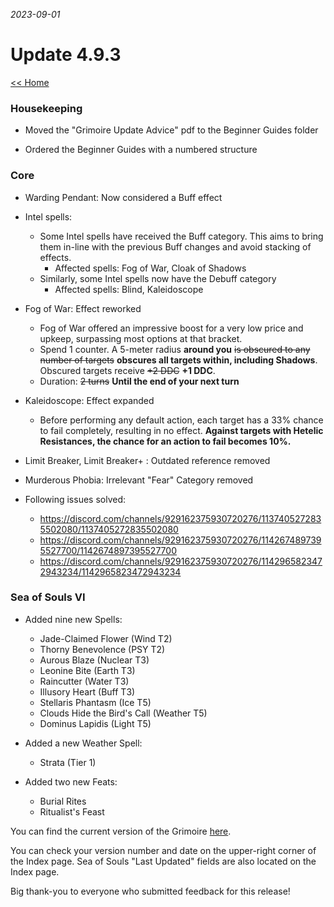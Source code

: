 _2023-09-01_
# Update 4.9.3

[<< Home](https://grimoireofheart.github.io)

### Housekeeping
* Moved the "Grimoire Update Advice" pdf to the Beginner Guides folder 

* Ordered the Beginner Guides with a numbered structure

### Core
* Warding Pendant: Now considered a Buff effect

* Intel spells: 
	* Some Intel spells have received the Buff category. This aims to bring them in-line with the previous Buff changes and avoid stacking of effects. 
		* Affected spells: Fog of War, Cloak of Shadows
	* Similarly, some Intel spells now have the Debuff category
		* Affected spells: Blind, Kaleidoscope

* Fog of War: Effect reworked 
	* Fog of War offered an impressive boost for a very low price and upkeep, surpassing most options at that bracket. 
	* Spend 1 counter. A 5-meter radius **around you** ~~is obscured to any number of targets~~ **obscures all targets within, including Shadows**. Obscured targets receive ~~+2 DDC~~ **+1 DDC**. 
	* Duration: ~~2 turns~~ **Until the end of your next turn**
	
* Kaleidoscope: Effect expanded
	* Before performing any default action, each target has a 33% chance to fail completely, resulting in no effect. **Against targets with Hetelic Resistances, the chance for an action to fail becomes 10%.**

* Limit Breaker, Limit Breaker+ : Outdated reference removed 

* Murderous Phobia: Irrelevant "Fear" Category removed

* Following issues solved:
	* https://discord.com/channels/929162375930720276/1137405272835502080/1137405272835502080
	* https://discord.com/channels/929162375930720276/1142674897395527700/1142674897395527700
	* https://discord.com/channels/929162375930720276/1142965823472943234/1142965823472943234


### Sea of Souls VI
* Added nine new Spells: 
	* Jade-Claimed Flower (Wind T2)
	* Thorny Benevolence (PSY T2)
	* Aurous Blaze (Nuclear T3)
	* Leonine Bite (Earth T3)
	* Raincutter (Water T3)
	* Illusory Heart (Buff T3)
	* Stellaris Phantasm (Ice T5)
	* Clouds Hide the Bird's Call (Weather T5)
	* Dominus Lapidis (Light T5) 

* Added a new Weather Spell: 
	* Strata (Tier 1) 

* Added two new Feats: 
	* Burial Rites 
	* Ritualist's Feast 

You can find the current version of the Grimoire [here](https://github.com/grimoireofheart/grimoireofheart.github.io/raw/main/Resources/Grimoire%20of%20the%20Heart%20[Core%20Rulebook].pdf).

You can check your version number and date on the upper-right corner of the Index page. Sea of Souls "Last Updated" fields are also located on the Index page. 

Big thank-you to everyone who submitted feedback for this release!

